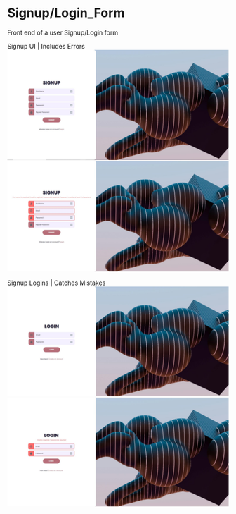 # Signup/Login_Form
Front end of a user Signup/Login form

Signup UI | Includes Errors
![My Image](Signup.JPG)
![My Image](Signup_Error.JPG)


Signup Logins | Catches Mistakes
![My Image](Login.JPG)
![My Image](Login_Error.JPG)
